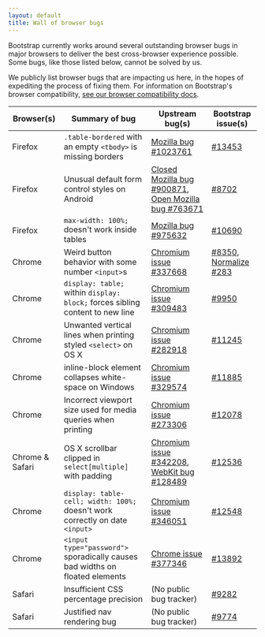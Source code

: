 ```yaml
---
layout: default
title: Wall of browser bugs
---
```


Bootstrap currently works around several outstanding browser bugs in major browsers to deliver the best cross-browser experience possible. Some bugs, like those listed below, cannot be solved by us.

We publicly list browser bugs that are impacting us here, in the hopes of expediting the process of fixing them. For information on Bootstrap's browser compatibility, [see our browser compatibility docs](../getting-started/#support).

<div class="table-responsive">
  <table class="table table-bordered table-hover">
    <thead>
      <tr>
        <th>Browser(s)</th>
        <th>Summary of bug</th>
        <th>Upstream bug(s)</th>
        <th>Bootstrap issue(s)</th>
      </tr>
    </thead>
    <tbody>
      <tr>
        <td>Firefox</td>
        <td><code>.table-bordered</code> with an empty <code>&lt;tbody&gt;</code> is missing borders</td>
        <td><a href="{{ site.bug.firefox }}1023761">Mozilla bug #1023761</a></td>
        <td><a href="{{ site.bug.github }}13453">#13453</a></td>
      </tr>
      <tr>
        <td>Firefox</td>
        <td>Unusual default form control styles on Android</td>
        <td><a href="{{ site.bug.firefox }}900871">Closed Mozilla bug #900871</a>, <a href="{{ site.bug.firefox }}763671">Open Mozilla bug #763671</a></td>
        <td><a href="{{ site.bug.github }}8702">#8702</a></td>
      </tr>
      <tr>
        <td>Firefox</td>
        <td><code>max-width: 100%;</code> doesn't work inside tables</td>
        <td><a href="{{ site.bug.firefox }}975632">Mozilla bug #975632</a></td>
        <td><a href="{{ site.bug.github }}10690">#10690</a></td>
      </tr>
      <tr>
        <td>Chrome</td>
        <td>Weird button behavior with some number <code>&lt;input&gt;</code>s</td>
        <td><a href="{{ site.bug.chrome }}337668">Chromium issue #337668</a></td>
        <td><a href="{{ site.bug.github }}8350">#8350</a>, <a href="https://github.com/necolas/normalize.css/issues/283">Normalize #283</a></td>
      </tr>
      <tr>
        <td>Chrome</td>
        <td><code>display: table;</code> within <code>display: block;</code> forces sibling content to new line</td>
        <td><a href="{{ site.bug.chrome }}309483">Chromium issue #309483</a></td>
        <td><a href="{{ site.bug.github }}9950">#9950</a></td>
      </tr>
      <tr>
        <td>Chrome</td>
        <td>Unwanted vertical lines when printing styled <code>&lt;select&gt;</code> on OS X</td>
        <td><a href="{{ site.bug.chrome }}282918">Chromium issue #282918</a></td>
        <td><a href="{{ site.bug.github }}11245">#11245</a></td>
      </tr>
      <tr>
        <td>Chrome</td>
        <td>inline-block element collapses white-space on Windows</td>
        <td><a href="{{ site.bug.chrome }}329574">Chromium issue #329574</a></td>
        <td><a href="{{ site.bug.github }}11885">#11885</a></td>
      </tr>
      <tr>
        <td>Chrome</td>
        <td>Incorrect viewport size used for media queries when printing</td>
        <td><a href="{{ site.bug.chrome }}273306">Chromium issue #273306</a></td>
        <td><a href="{{ site.bug.github }}12078">#12078</a></td>
      </tr>
      <tr>
        <td>Chrome &amp; Safari</td>
        <td>OS X scrollbar clipped in <code>select[multiple]</code> with padding</td>
        <td><a href="{{ site.bug.chrome }}342208">Chromium issue #342208</a>, <a href="{{ site.bug.webkit }}128489">WebKit bug #128489</a></td>
        <td><a href="{{ site.bug.github }}12536">#12536</a></td>
      </tr>
      <tr>
        <td>Chrome</td>
        <td><code>display: table-cell; width: 100%;</code> doesn't work correctly on date <code>&lt;input&gt;</code></td>
        <td><a href="{{ site.bug.chrome }}346051">Chromium issue #346051</a></td>
        <td><a href="{{ site.bug.github }}12548">#12548</a></td>
      </tr>
      <tr>
        <td>Chrome</td>
        <td><code>&lt;input type="password"&gt;</code> sporadically causes bad widths on floated elements</td>
        <td><a href="{{ site.bug.chrome }}377346">Chrome issue #377346</a></td>
        <td><a href="{{ site.bug.github }}13892">#13892</a></td>
      </tr>
      <tr>
        <td>Safari</td>
        <td>Insufficient CSS percentage precision</td>
        <td>(No public bug tracker)</td>
        <td><a href="{{ site.bug.github }}9282">#9282</a></td>
      </tr>
      <tr>
        <td>Safari</td>
        <td>Justified nav rendering bug</td>
        <td>(No public bug tracker)</td>
        <td><a href="{{ site.bug.github }}9774">#9774</a></td>
      </tr>
    </tbody>
  </table>
</div>
